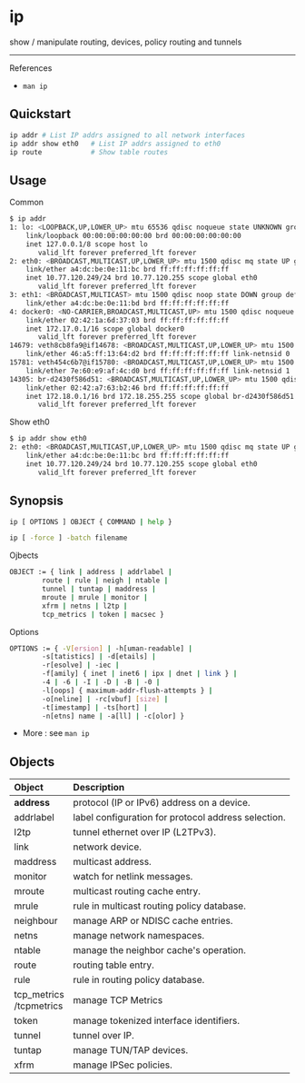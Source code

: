 # ip

show / manipulate routing, devices, policy routing and tunnels

---

References

- `man ip`

## Quickstart

```bash
ip addr # List IP addrs assigned to all network interfaces
ip addr show eth0   # List IP addrs assigned to eth0
ip route            # Show table routes
```

## Usage

Common

```bash
$ ip addr
1: lo: <LOOPBACK,UP,LOWER_UP> mtu 65536 qdisc noqueue state UNKNOWN group default qlen 1000
    link/loopback 00:00:00:00:00:00 brd 00:00:00:00:00:00
    inet 127.0.0.1/8 scope host lo
       valid_lft forever preferred_lft forever
2: eth0: <BROADCAST,MULTICAST,UP,LOWER_UP> mtu 1500 qdisc mq state UP group default qlen 1000
    link/ether a4:dc:be:0e:11:bc brd ff:ff:ff:ff:ff:ff
    inet 10.77.120.249/24 brd 10.77.120.255 scope global eth0
       valid_lft forever preferred_lft forever
3: eth1: <BROADCAST,MULTICAST> mtu 1500 qdisc noop state DOWN group default qlen 1000
    link/ether a4:dc:be:0e:11:bd brd ff:ff:ff:ff:ff:ff
4: docker0: <NO-CARRIER,BROADCAST,MULTICAST,UP> mtu 1500 qdisc noqueue state DOWN group default
    link/ether 02:42:1a:6d:37:03 brd ff:ff:ff:ff:ff:ff
    inet 172.17.0.1/16 scope global docker0
       valid_lft forever preferred_lft forever
14679: veth8cb8fa9@if14678: <BROADCAST,MULTICAST,UP,LOWER_UP> mtu 1500 qdisc noqueue master br-d2430f586d51 state UP group default
    link/ether 46:a5:ff:13:64:d2 brd ff:ff:ff:ff:ff:ff link-netnsid 0
15781: veth454c6b7@if15780: <BROADCAST,MULTICAST,UP,LOWER_UP> mtu 1500 qdisc noqueue master br-d2430f586d51 state UP group default
    link/ether 7e:60:e9:af:4c:d0 brd ff:ff:ff:ff:ff:ff link-netnsid 1
14305: br-d2430f586d51: <BROADCAST,MULTICAST,UP,LOWER_UP> mtu 1500 qdisc noqueue state UP group default
    link/ether 02:42:a7:63:b2:46 brd ff:ff:ff:ff:ff:ff
    inet 172.18.0.1/16 brd 172.18.255.255 scope global br-d2430f586d51
       valid_lft forever preferred_lft forever
```

Show eth0

```bash
$ ip addr show eth0
2: eth0: <BROADCAST,MULTICAST,UP,LOWER_UP> mtu 1500 qdisc mq state UP group default qlen 1000
    link/ether a4:dc:be:0e:11:bc brd ff:ff:ff:ff:ff:ff
    inet 10.77.120.249/24 brd 10.77.120.255 scope global eth0
       valid_lft forever preferred_lft forever
```

## Synopsis

```bash
ip [ OPTIONS ] OBJECT { COMMAND | help }
```

```bash
ip [ -force ] -batch filename
```

Ojbects

```bash
OBJECT := { link | address | addrlabel |
        route | rule | neigh | ntable |
        tunnel | tuntap | maddress |
        mroute | mrule | monitor |
        xfrm | netns | l2tp |
        tcp_metrics | token | macsec }
```

Options

```bash
OPTIONS := { -V[ersion] | -h[uman-readable] |
        -s[tatistics] | -d[etails] |
        -r[esolve] | -iec |
        -f[amily] { inet | inet6 | ipx | dnet | link } |
        -4 | -6 | -I | -D | -B | -0 |
        -l[oops] { maximum-addr-flush-attempts } |
        -o[neline] | -rc[vbuf] [size] |
        -t[imestamp] | -ts[hort] |
        -n[etns] name | -a[ll] | -c[olor] }
```

- More : see `man ip`

## Objects

|Object|Description|
|:-|:-|
|**address**|protocol (IP or IPv6) address on a device.|
|addrlabel|label configuration for protocol address selection.|
|l2tp|tunnel ethernet over IP (L2TPv3).|
|link|network device.|
|maddress|multicast address.|
|monitor|watch for netlink messages.|
|mroute|multicast routing cache entry.|
|mrule|rule in multicast routing policy database.|
|neighbour|manage ARP or NDISC cache entries.|
|netns|manage network namespaces.|
|ntable|manage the neighbor cache's operation.|
|route|routing table entry.|
|rule|rule in routing policy database.|
|tcp_metrics<br/>/tcpmetrics|manage TCP Metrics|
|token|manage tokenized interface identifiers.|
|tunnel|tunnel over IP.|
|tuntap|manage TUN/TAP devices.|
|xfrm|manage IPSec policies.|
